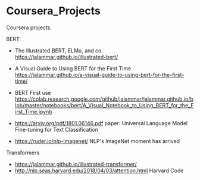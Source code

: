 # Coursera_Projects
Coursera projects.

BERT:
- The Illustrated BERT, ELMo, and co. https://jalammar.github.io/illustrated-bert/
- A Visual Guide to Using BERT for the First Time https://jalammar.github.io/a-visual-guide-to-using-bert-for-the-first-time/       
- BERT First use https://colab.research.google.com/github/jalammar/jalammar.github.io/blob/master/notebooks/bert/A_Visual_Notebook_to_Using_BERT_for_the_First_Time.ipynb



- https://arxiv.org/pdf/1801.06146.pdf      paper: Universal Language Model Fine-tuning for Text Classification
- https://ruder.io/nlp-imagenet/            NLP's ImageNet moment has arrived

Transformers
- https://jalammar.github.io/illustrated-transformer/
- http://nlp.seas.harvard.edu/2018/04/03/attention.html     Harvard Code
